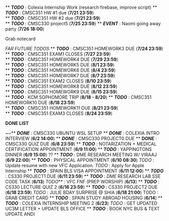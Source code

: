 ** ***TODO*** : Colexia Internship Work (research firebase, improve script) 
** _**TODO**_ : CMSC351 HW #1 due  (**7/21 23:59**)  
** _**TODO**_ : CMSC351 HW #2 due  (**7/21 23:59**)  
** _**TODO**_ : CMSC330 project5 (**7/25 23:59**)
** _**EVENT**_ : Naomi going away party (**7/26 18:00**)  

Grab notecard

_FAR FUTURE TODOS_
** _**TODO**_ : CMSC351 HOMEWORK3 DUE (**7/24 23:59**)  
** _**TODO**_ : CMSC351 EXAM1 CLOSES (**7/27 23:59**)  
** _**TODO**_ : CMSC351 HOMEWORK4 DUE (**7/29 23:59**)  
** _**TODO**_ : CMSC351 HOMEWORK5 DUE (**8/1 23:59**)  
** _**TODO**_ : CMSC351 HOMEWORK6 DUE (**8/4 23:59**)  
** _**TODO**_ : CMSC351 HOMEWORK7 DUE (**8/7 23:59**)  
** _**TODO**_ : CMSC351 EXAM2 CLOSES (**8/10 23:59**)  
** _**TODO**_ : CMSC351 HOMEWORK8 DUE (**8/12 23:59**)  
** _**TODO**_ : CMSC351 HOMEWORK9 DUE (**8/15 23:59**)  
** ***TODO*** : KCM SOPHOMORE TRIP (**8/18 - 8/20**)
** _**TODO**_ : CMSC351 HOMEWORK10 DUE (**8/18 23:59**)  
** _**TODO**_ : CMSC351 HOMEWORK11 DUE (**8/21 23:59**)  
** _**TODO**_ : CMSC351 EXAM3 CLOSES (**8/24 23:59**)


**DONE LIST**

~~** ***DONE*** : CMSC330 UBUNTU WSL SETUP
** ***DONE*** : COLEXIA INTRO INTERVIEW (**6/2 14:00**)
** ***DONE*** : CMSC330 PROJECT0 DUE
** **DONE** : CMSC330 QUIZ DUE (**6/8 23:59**)
** ***TODO*** : NOTARIZATION + MEDICAL CERTIFICATION APPOINTMENT (**6/9 11:00**)
** ***TODO*** : YAPPINGTONS DINNER (**6/9 15:00**)  ??
** ***TODO*** : DME RESEARCH MEETING W/ VIRAAJ (**6/9 22:00**) 
** ***TODO*** : PHYSICAL APPOINTMENT (**6/10 08:30**) 
*TODO* : Update resume with new VFC Application.
*TODO* : Apply for Apple Internship
** ***TODO*** : SPAIN BLS VISA APPOINTMENT (**6/11 12:00**)
** ***TODO*** : CS330 PROJECT1 DUE (**6/11 23:59**)
** ***TODO*** : *DME* RESEARCH LAB SSE CODE TASK (**6/13**)
*TODO*** : VFC FNF (PREP WORSHIP) (**6/13**)
** ***TODO*** : CS330 LECTURE QUIZ 2 (**6/16 23:59**)
** ***TODO*** : CS330 PROJECT2 DUE (**6/18 23:59**)
*TODO* : JULIE BDAY SURPRISE @ SHIA (**6/18 21:00**)
TODO : GRAB CREDIT CARD
** ***TODO*** : SPAIN STUDY ABROAD HOUSING (**6/14**)
** ***TODO*** : COLEXIA INTERNSHIP MEETING 2 (**6/23**)
*TODO* : GET UPDATED UC3M LETTER + UPDATE BLS OFFICE
** ***TODO*** : BOOK NYC BUS & TEXT UPDATE ANDI
